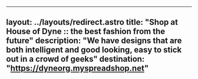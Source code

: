 
---
layout: ../layouts/redirect.astro
title: "Shop at House of Dyne :: the best fashion from the future"
description: "We have designs that are both intelligent and good looking, easy to stick out in a crowd of geeks"
destination: "https://dyneorg.myspreadshop.net"
---
